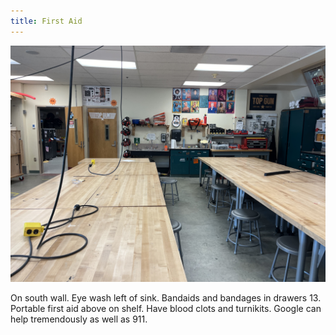```yaml
---
title: First Aid
---
```


![First Aid](./first-aid.jpg)

On south wall. Eye wash left of sink. Bandaids and bandages in drawers 13. Portable first aid above on shelf. Have blood clots and turnikits. Google can help tremendously as well as 911.
